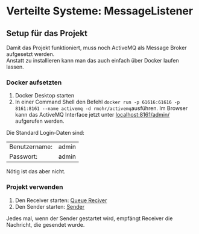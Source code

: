 # Verteilte Systeme: MessageListener

## Setup für das Projekt
Damit das Projekt funktioniert, muss noch ActiveMQ als Message Broker aufgesetzt werden. <br>
Anstatt zu installieren kann man das auch einfach über Docker laufen lassen.
### Docker aufsetzten
1. Docker Desktop starten
2. In einer Command Shell den Befehl `docker run -p 61616:61616 -p 8161:8161 --name activemq -d rmohr/activemq`ausführen.
Im Browser kann das ActiveMQ Interface jetzt unter [localhost:8161/admin/](http://localhost:8161/admin/) aufgerufen werden. <br>

Die Standard Login-Daten sind:
<table>
  <tr>
    <td>Benutzername:</td>
    <td>admin</td>
  </tr>
  <tr>
    <td>Passwort:</td>
    <td>admin</td>
  </tr>
</table>
Nötig ist das aber nicht.

### Projekt verwenden
1. Den Receiver starten: [Queue Reciver](MessageListenerArtifactID/src/main/java/messageListener/MessageListenerQueueReceiver.java)
2. Den Sender starten: [Sender](MessageListenerArtifactID/src/main/java/messageListener/MessageListenerSender.java)

Jedes mal, wenn der Sender gestartet wird, empfängt Receiver die Nachricht, die gesendet wurde.

